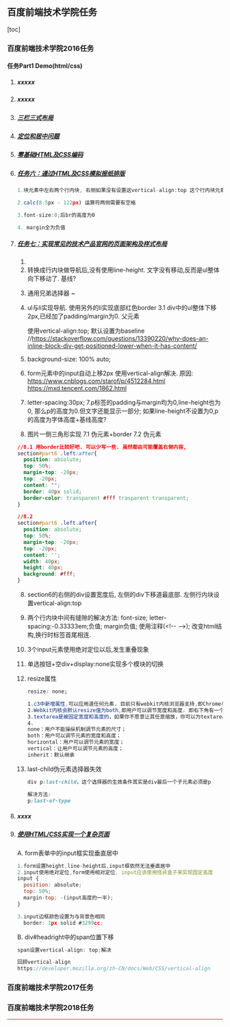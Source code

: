 ## 百度前端技术学院任务

[toc]



### 百度前端技术学院2016任务

#### 任务Part1 Demo(html/css)

 1. ##### xxxxx

 2. ##### xxxxx

 3. ##### [三栏三式布局](./2016-part1/task3.html)

 4. ##### [定位和居中问题](./2016-part1/task4.html)

 5. ##### [零基础HTML及CSS编码](./2016-part1/task5.html)

 6. ##### [任务六：通过HTML及CSS模拟报纸排版](./2016-part1/task6.html)

    ```js
    1.块元素中左右两个行内块, 右侧如果没有设置这vertical-align:top 这个行内块元素会下移.
    
    2.calc(8.5px - 122px) 运算符两侧需要有空格
    
    3.font-size:0;后br的高度为0
    
    4. margin全为负值
    ```

    

 7. ##### [任务七：实现常见的技术产品官网的页面架构及样式布局](./2016-part1/task7/task7.html)

    1. <li>转换成行内块做导航后,没有使用line-height. 文字没有移动,反而是ul整体向下移动了.  基线?

    2. 通用兄弟选择器 ~

    3. ul与li实现导航. 使用另外的li实现底部红色border
        3.1 div中的ul整体下移2px,已经加了padding/margin为0. 父元素<nav>使用vertical-align:top; 默认设置为baseline
        //https://stackoverflow.com/questions/13390220/why-does-an-inline-block-div-get-positioned-lower-when-it-has-content/

    4. background-size: 100% auto;

    5. form元素中的input自动上移2px   使用vertical-align解决. 
     原因: https://www.cnblogs.com/starof/p/4512284.html https://mxd.tencent.com/1862.html

    6. letter-spacing:30px;
        7.p标签的padding与margin均为0,line-height也为0, 那么p的高度为0.但文字还能显示一部分; 如果line-height不设置为0,p的高度为字体高度+基线高度?
      
    7. 图片一侧三角形实现
        7.1 伪元素+border
        7.2 伪元素

      ```css
      //8.1 用border比较好吧. 可以少写一些. 虽然都由可能覆盖右侧内容,
      section#part6 .left:after{
        position: absolute;
        top: 50%;
        margin-top: -20px;
        top: -20px;
        content: "";
        border: 40px solid;
        border-color: transparent #fff trasparent transparent;
      }
      
      //8.2
      section#part6 .left.after{
        position: absolute;
        top: 50%;
        margin-top: -20px;
        top: -20px;
        content: '';
        width: 40px;
        height: 40px;
        background: #fff;
      }
      ```

    8. section6的右侧的div设置宽度后, 左侧的div下移道最底部. 左侧行内块设置vertical-align:top

    9. 两个行内块中间有缝隙的解决方法: font-size; letter-spacing:-0.33333em;负值; margin负值; 使用注释(\<!-- -->); 改变html结构,换行时标签首尾相连. 

    10. 3个input元素使用绝对定位以后,发生重叠现象

    11. 单选按钮+空div+display:none实现多个模块的切换

    12. resize属性

         ```css
         resize: none;
         
         1.c3中新增属性,可以应用道任何元素. 目前只有webkit内核浏览器支持,即Chrome与safari.
         2.Webkit内核会默认resize值为both,即用户可以调节宽度和高度. 即右下角有一个可以控制缩放的按钮.
         3.textarea是被固定宽度和高度的，如果你不愿意让其任意缩放，你可以为textarea添加resize:none的css属性
         4.
         none：用户不能操纵机制调节元素的尺寸；
         both：用户可以调节元素的宽度和高度；
         horizontal：用户可以调节元素的宽度；
         vertical：让用户可以调节元素的高度；
         inherit：默认继承
         ```

    13. last-child伪元素选择器失效

         ```css
         div p:last-child，这个选择器的生效条件其实是div最后一个子元素必须是p
         
         解决方法:
         p:last-of-type
         ```

         

 8. ##### xxxx

 9. ##### [使用HTML/CSS实现一个复杂页面](./2016-part1/task9/task9.html)

    A. form表单中的input框实现垂直居中

    ```js
    1.form设置height,line-height后,input框依然无法垂直居中
    2.input使用绝对定位,form使用相对定位. input应该使用怪异盒子来实现固定高度
    input {
      position: absolute;
      top: 50%;
      margin-top: -(input高度的一半);
    }
    
    3.input边框颜色设置为与背景色相同 
      border: 1px solid #3299cc;
    ```

    B. div#headright中的span位置下移

    ```js
    span设置vertical-align: top;解决
    
    回顾vertical-align 
    https://developer.mozilla.org/zh-CN/docs/Web/CSS/vertical-align
    ```

    







### 百度前端技术学院2017任务



### 百度前端技术学院2018任务



<hr style="background:red;"/>



